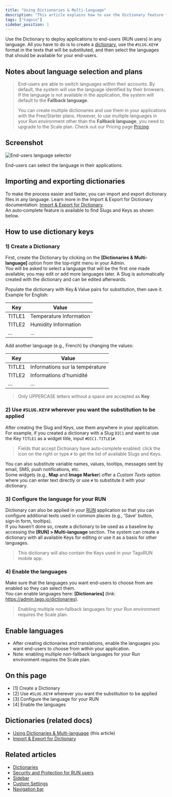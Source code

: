 ```yaml
---
title: "Using Dictionaries & Multi-language"
description: "This article explains how to use the Dictionary feature to deploy applications in multiple languages, how to reference dictionary keys in your application text, and notes on language selection and plan limitations."
tags: ["tagoio"]
sidebar_position: 1
---
```

Use the Dictionary to deploy applications to end-users (RUN users) in any language. All you have to do is to create a [dictionary](/tagoio/dictionaries), use the `#SLUG.KEY#` format in the texts that will be substituted, and then select the languages that should be available for your end-users.

## Notes about language selection and plans

> End-users are able to switch languages within their accounts. By default, the system will use the language identified by their browsers. If the language is not available in the application, the system will default to the **Fallback language**.
>
> You can create multiple dictionaries and use them in your applications with the Free/Starter plans. However, to use multiple languages in your Run environment other than the **Fallback language**, you need to upgrade to the Scale plan. Check out our Pricing page [Pricing](https://tago.io/pricing).

## Screenshot
![End-users language selector](/docs_imagem/tagoio/using-dictionaries-multi-language-2.png)

End-users can select the language in their applications.

## Importing and exporting dictionaries

To make the process easier and faster, you can import and export dictionary files in any language. Learn more in the Import & Export for Dictionary documentation: [Import & Export for Dictionary](/tagoio/import-export-for-dictionary).  
An auto‑complete feature is available to find Slugs and Keys as shown below.

## How to use dictionary keys

### 1) Create a Dictionary
First, create the Dictionary by clicking on the **[Dictionaries & Multi-language]** option from the top‑right menu in your Admin.  
You will be asked to select a language that will be the first one made available; you may edit or add more languages later. A Slug is automatically created with the dictionary and can be edited afterwards.

Populate the dictionary with Key & Value pairs for substitution, then save it. Example for English:

| Key | Value |
| --- | ----- |
| TITLE1 | Temperature Information |
| TITLE2 | Humidity Information |
| … | … |

Add another language (e.g., French) by changing the values:

| Key | Value |
| --- | ----- |
| TITLE1 | Informations sur la température |
| TITLE2 | Informations d'humidité |
| … | … |

> Only UPPERCASE letters without a space are accepted as **Key**.

### 2) Use `#SLUG.KEY#` wherever you want the substitution to be applied
After creating the Slug and Keys, use them anywhere in your application.  
For example, if you created a dictionary with a Slug `DIC1` and want to use the Key `TITLE1` as a widget title, input `#DIC1.TITLE1#`.

> Fields that accept Dictionary have auto‑complete enabled: click the icon on the right or type `#` to get the list of available Slugs and Keys.

You can also substitute variable names, values, tooltips, messages sent by email, SMS, push notifications, etc.  
Some widgets (e.g., **Map** and **Image Marker**) offer a *Custom Texts* option where you can enter text directly or use `#` to substitute it with your dictionary.

### 3) Configure the language for your RUN
Dictionary can also be applied in your [RUN](../run) application so that you can configure additional texts used in common places (e.g., 'Save' button, sign‑in form, tooltips).  
If you haven’t done so, create a dictionary to be used as a baseline by accessing the **[RUN] > Multi‑language** section. The system can create a dictionary with all available Keys for editing or use it as a basis for other languages.

> This dictionary will also contain the Keys used in your TagoRUN mobile app.

### 4) Enable the languages
Make sure that the languages you want end-users to choose from are enabled so they can select them.  
You can enable languages here: **[Dictionaries]** (link: https://admin.tago.io/dictionaries).

> Enabling multiple non‑fallback languages for your Run environment requires the Scale plan.

## Enable languages

- After creating dictionaries and translations, enable the languages you want end-users to choose from within your application.
- Note: enabling multiple non-fallback languages for your Run environment requires the Scale plan.

## On this page

- [1] Create a Dictionary  
- [2] Use `#SLUG.KEY#` wherever you want the substitution to be applied  
- [3] Configure the language for your RUN  
- [4] Enable the languages

## Dictionaries (related docs)

- [Using Dictionaries & Multi-language](#) (this article)  
- [Import & Export for Dictionary](/tagoio/import-export-for-dictionary)

## Related articles

- [Dictionaries](/tagoio/dictionaries)  
- [Security and Protection for RUN users](/tagoio/account/security-and-protection-for-run-users)  
- [Sidebar](/tagoio/sidebar)  
- [Custom Settings](../tagoio/custom-settings)  
- [Navigation bar](../tagoio/navigation-bar)